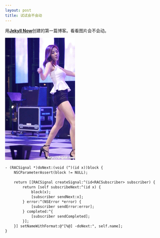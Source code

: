 ```yaml
---
layout: post
title: 试试会不会动
---
```


用[**Jekyll Now**](https://github.com/barryclark/jekyll-now)创建的第一篇博客。看看图片会不会动。

![_config.yml](../images/1-images/test.gif)

	- (RACSignal *)doNext:(void (^)(id x))block {
	    NSCParameterAssert(block != NULL);
	
	    return [[RACSignal createSignal:^(id<RACSubscriber> subscriber) {
	        return [self subscribeNext:^(id x) {
	            block(x);
	            [subscriber sendNext:x];
	        } error:^(NSError *error) {
	            [subscriber sendError:error];
	        } completed:^{
	            [subscriber sendCompleted];
	        }];
	    }] setNameWithFormat:@"[%@] -doNext:", self.name];
	}
